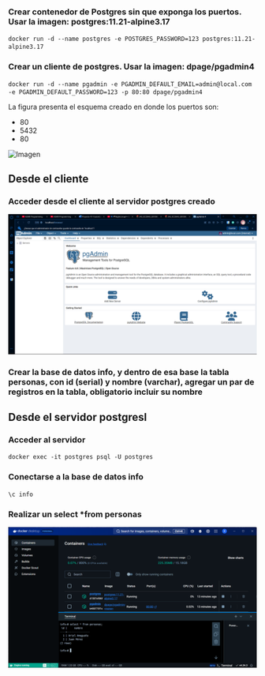 ### Crear contenedor de Postgres sin que exponga los puertos. Usar la imagen: postgres:11.21-alpine3.17

```
docker run -d --name postgres -e POSTGRES_PASSWORD=123 postgres:11.21-alpine3.17
```

### Crear un cliente de postgres. Usar la imagen: dpage/pgadmin4

```
docker run -d --name pgadmin -e PGADMIN_DEFAULT_EMAIL=admin@local.com -e PGADMIN_DEFAULT_PASSWORD=123 -p 80:80 dpage/pgadmin4
```

La figura presenta el esquema creado en donde los puertos son:

- 80
- 5432
- 80

![Imagen](img/esquema-ejercicio3.PNG)

## Desde el cliente

### Acceder desde el cliente al servidor postgres creado

![LOGIN](img/login.png)

### Crear la base de datos info, y dentro de esa base la tabla personas, con id (serial) y nombre (varchar), agregar un par de registros en la tabla, obligatorio incluir su nombre

## Desde el servidor postgresl

### Acceder al servidor

```
docker exec -it postgres psql -U postgres
```

### Conectarse a la base de datos info

```
\c info
```

### Realizar un select *from personas

![consulta](img/consulta.png)
